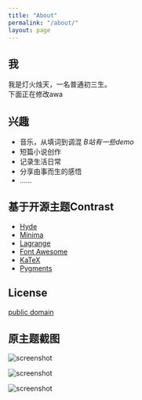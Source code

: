 ```yaml
---
title: "About"
permalink: "/about/"
layout: page
---
```


## 我

我是灯火烛天，一名普通初三生。  
下面正在修改awa

## 兴趣

 - 音乐，从填词到调混  *B站有一些demo*
 - 短篇小说创作
 - 记录生活日常
 - 分享由事而生的感悟
 - ......
 

## 基于开源主题Contrast

- [Hyde](https://github.com/poole/hyde)
- [Minima](https://github.com/jekyll/minima)
- [Lagrange](https://github.com/LeNPaul/Lagrange)
- [Font Awesome](http://fontawesome.io/)
- [KaTeX](https://katex.org/)
- [Pygments](https://github.com/richleland/pygments-css)


## License

[public domain](http://unlicense.org/)

## 原主题截图

![screenshot](https://user-images.githubusercontent.com/4943215/109431850-cd711780-7a08-11eb-8601-2763f2ee6bb4.png)

![screenshot](https://user-images.githubusercontent.com/4943215/109431832-b6cac080-7a08-11eb-9c5e-a058680c23a1.png)

![screenshot](https://user-images.githubusercontent.com/4943215/73125194-5f0b8b80-3fa4-11ea-805c-8387187503ad.png)
